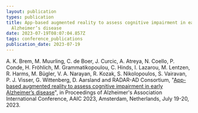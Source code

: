 ```yaml
---
layout: publication
types: publication
title: App-based augmented reality to assess cognitive impairment in early
  Alzheimer’s disease
date: 2023-07-19T08:07:04.857Z
tags: conference_publications
publication_date: 2023-07-19
---
```

A. K. Brem, M. Muurling, C. de Boer, J. Curcic, A. Atreya, N. Coello, P. Conde, H. Fröhlich, M. Grammatikopoulou, C. Hinds, I. Lazarou, M. Lentzen, R. Harms, M. Bügler, V. A. Narayan, R. Kozak, S. Nikolopoulos, S. Vairavan, P. J. Visser, G. Wittenberg, D. Aarsland and RADAR-AD Consortium, "[App-based augmented reality to assess cognitive impairment in early Alzheimer’s disease](https://doi.org/10.1002/alz.077213)", in Proceedings of Alzheimer's Association International Conference, AAIC 2023, Amsterdam, Netherlands, July 19-20, 2023.
